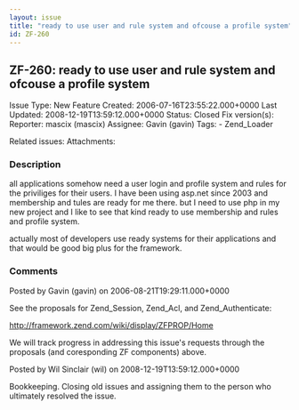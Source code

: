 ```yaml
---
layout: issue
title: "ready to use user and rule system and ofcouse a profile system"
id: ZF-260
---
```


ZF-260: ready to use user and rule system and ofcouse a profile system
----------------------------------------------------------------------

 Issue Type: New Feature Created: 2006-07-16T23:55:22.000+0000 Last Updated: 2008-12-19T13:59:12.000+0000 Status: Closed Fix version(s): 
 Reporter:  mascix (mascix)  Assignee:  Gavin (gavin)  Tags: - Zend\_Loader
 
 Related issues: 
 Attachments: 
### Description

all applications somehow need a user login and profile system and rules for the priviliges for their users. I have been using asp.net since 2003 and membership and tules are ready for me there. but I need to use php in my new project and I like to see that kind ready to use membership and rules and profile system.

actually most of developers use ready systems for their applications and that would be good big plus for the framework.

 

 

### Comments

Posted by Gavin (gavin) on 2006-08-21T19:29:11.000+0000

See the proposals for Zend\_Session, Zend\_Acl, and Zend\_Authenticate:

<http://framework.zend.com/wiki/display/ZFPROP/Home>

We will track progress in addressing this issue's requests through the proposals (and coresponding ZF components) above.

 

 

Posted by Wil Sinclair (wil) on 2008-12-19T13:59:12.000+0000

Bookkeeping. Closing old issues and assigning them to the person who ultimately resolved the issue.

 

 